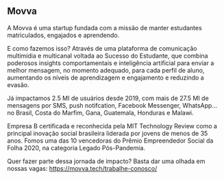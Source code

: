 ## Movva

A Movva é uma startup fundada com a missão de manter estudantes matriculados, engajados e aprendendo. 

E como fazemos isso? Através de uma plataforma de comunicação multimídia e multicanal voltada ao Sucesso do Estudante, que combina poderosos insights comportamentais e inteligência artificial para enviar a melhor mensagem, no momento adequado, para cada perfil de aluno, aumentando os níveis de aprendizagem e engajamento e reduzindo a evasão.

Já impactamos 2.5 MI de usuários desde 2019, com mais de 27.5 MI de mensagens por SMS, push notifcation, Facebook Messenger, WhatsApp... no Brasil, Costa do Marfim, Gana, Guatemala, Honduras e Malawi.

Empresa B certificada e reconhecida pela MIT Technology Review como a principal inovação social brasileira liderada por jovens de menos de 35 anos. Fomos uma das 10 vencedoras do Prêmio Empreendedor Social da Folha 2020, na categoria Legado Pós-Pandemia. 

Quer fazer parte dessa jornada de impacto? Basta dar uma olhada em nossas vagas:
https://movva.tech/trabalhe-conosco/
